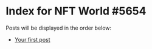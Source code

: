 # Index for NFT World #5654
Posts will be displayed in the order below:

- [Your first post](./001-first.md)

